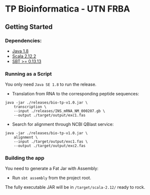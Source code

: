 TP Bioinformatica - UTN FRBA
=================================

## Getting Started

### Dependencies:

* [Java 1.8]
* [Scala 2.12.2]
* [SBT >= 0.13.13]

### Running as a Script

You only need `Java SE 1.8` to run the release. 

* Translation from RNA to the corresponding peptide sequences: 
```
java -jar ./releases/bio-tp-v1.0.jar \
    transcription \
    --input ./releases/INS_mRNA_NM_000207.gb \
    --output ./target/output/exc1.fas
```

* Search for alignment through NCBI QBlast service: 
```
java -jar ./releases/bio-tp-v1.0.jar \
    alignment \
    --input ./target/output/exc1.fas \
    --output ./target/output/exc2.fas
```

### Building the app

You need to generate a Fat Jar with Assembly:

* Run `sbt assembly` from the project root.

The fully executable JAR will be in `/target/scala-2.12/` ready to rock.


[Java 1.8]:http://www.oracle.com/technetwork/java/javase/downloads/jdk8-downloads-2133151.html
[Scala 2.12.2]:https://www.scala-lang.org/download/2.12.2.html
[SBT >= 0.13.13]:http://www.scala-sbt.org/download.html
